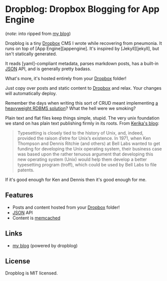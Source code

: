 Dropblog: Dropbox Blogging for App Engine
=========================================

(*note*: into ripped from [my blog](http://mvv.io/posts/1))

Dropblog is a tiny [Dropbox][dropbox] CMS I wrote while recovering from pneumonia. 
It runs on top of [App Engine][appengine].  It's inspired by [Jekyll][jekyll], 
but isn't statically generated.

It reads [yaml]-compliant metadata, parses markdown posts, has a built-in 
[JSON](http://json.org) API, and is generally pretty badass.

What's more, it's hosted entirely from your [Dropbox][dropbox] folder! 

Just copy over posts and static content to [Dropbox][dropbox] and relax. 
Your changes will automatically deploy.

Remember the days when writing this sort of CRUD meant implementing [a heavyweight 
RDBMS solution](http://wordpress.com)?  What the hell were we smoking?

Plain text and flat files keep things simple, stupid.  The very unix foundation
we stand on has plain text publishing firmly in its roots. From [Kerika's 
blog](http://blog.kerika.com/?p=197):

> Typesetting is closely tied to the history of Unix, and, indeed, provided 
> the raison d’etre for Unix’s existence.  In 1971, when Ken Thompson and 
> Dennis Ritchie (and others) at Bell Labs wanted to get funding for developing 
> the Unix operating system, their business case was based upon the rather 
> tenuous argument that developing this new operating system (Unix) would help 
> them develop a better typesetting program (troff), which could be used by 
> Bell Labs to file patents.

If it's good enough for Ken and Dennis then it's good enough for me.

Features
--------
- Posts and content hosted from your [Dropbox][dropbox] folder!
- [JSON][json] API
- Content is [memcached][memcached]

Links
-----
- [my blog](http://mvv.io) (powered by dropblog)

[memcached]: http://memcached.org/
[dropbox]: http://db.tt/iEMAoeTW
[json]: http://json.org

License
-------
Dropblog is MIT licensed.

